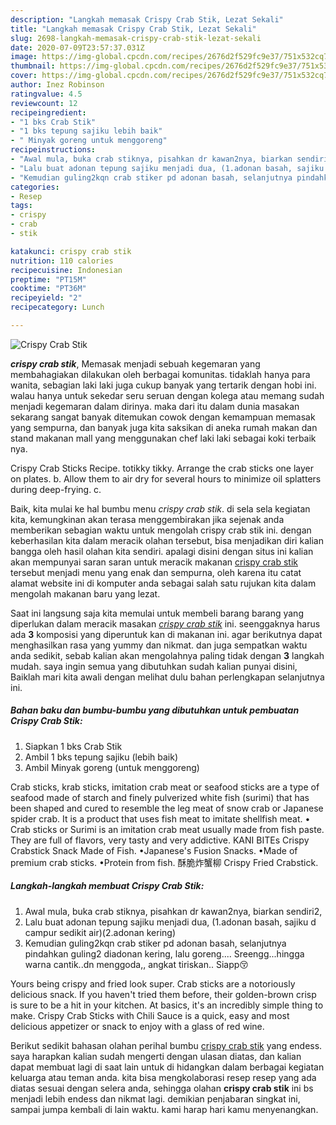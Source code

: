 ```yaml
---
description: "Langkah memasak Crispy Crab Stik, Lezat Sekali"
title: "Langkah memasak Crispy Crab Stik, Lezat Sekali"
slug: 2698-langkah-memasak-crispy-crab-stik-lezat-sekali
date: 2020-07-09T23:57:37.031Z
image: https://img-global.cpcdn.com/recipes/2676d2f529fc9e37/751x532cq70/crispy-crab-stik-foto-resep-utama.jpg
thumbnail: https://img-global.cpcdn.com/recipes/2676d2f529fc9e37/751x532cq70/crispy-crab-stik-foto-resep-utama.jpg
cover: https://img-global.cpcdn.com/recipes/2676d2f529fc9e37/751x532cq70/crispy-crab-stik-foto-resep-utama.jpg
author: Inez Robinson
ratingvalue: 4.5
reviewcount: 12
recipeingredient:
- "1 bks Crab Stik"
- "1 bks tepung sajiku lebih baik"
- " Minyak goreng untuk menggoreng"
recipeinstructions:
- "Awal mula, buka crab stiknya, pisahkan dr kawan2nya, biarkan sendiri2,"
- "Lalu buat adonan tepung sajiku menjadi dua, (1.adonan basah, sajiku d campur sedikit air)(2.adonan kering)"
- "Kemudian guling2kqn crab stiker pd adonan basah, selanjutnya pindahkan guling2 diadonan kering, lalu goreng.... Sreengg...hingga warna cantik..dn menggoda,, angkat tiriskan.. Siapp😚"
categories:
- Resep
tags:
- crispy
- crab
- stik

katakunci: crispy crab stik 
nutrition: 110 calories
recipecuisine: Indonesian
preptime: "PT15M"
cooktime: "PT36M"
recipeyield: "2"
recipecategory: Lunch

---
```



![Crispy Crab Stik](https://img-global.cpcdn.com/recipes/2676d2f529fc9e37/751x532cq70/crispy-crab-stik-foto-resep-utama.jpg)

<b><i>crispy crab stik</i></b>, Memasak menjadi sebuah kegemaran yang membahagiakan dilakukan oleh berbagai komunitas. tidaklah hanya para wanita, sebagian laki laki juga cukup banyak yang tertarik dengan hobi ini. walau hanya untuk sekedar seru seruan dengan kolega atau memang sudah menjadi kegemaran dalam dirinya. maka dari itu dalam dunia masakan sekarang sangat banyak ditemukan cowok dengan kemampuan memasak yang sempurna, dan banyak juga kita saksikan di aneka rumah makan dan stand makanan mall yang menggunakan chef laki laki sebagai koki terbaik nya.

Crispy Crab Sticks Recipe. totikky tikky. Arrange the crab sticks one layer on plates. b. Allow them to air dry for several hours to minimize oil splatters during deep-frying. c.

Baik, kita mulai ke hal bumbu menu <i>crispy crab stik</i>. di sela sela kegiatan kita, kemungkinan akan terasa menggembirakan jika sejenak anda memberikan sebagian waktu untuk mengolah crispy crab stik ini. dengan keberhasilan kita dalam meracik olahan tersebut, bisa menjadikan diri kalian bangga oleh hasil olahan kita sendiri. apalagi disini dengan situs ini kalian akan mempunyai saran saran untuk meracik makanan <u>crispy crab stik</u> tersebut menjadi menu yang enak dan sempurna, oleh karena itu catat alamat website ini di komputer anda sebagai salah satu rujukan kita dalam mengolah makanan baru yang lezat.


Saat ini langsung saja kita memulai untuk membeli barang barang yang diperlukan dalam meracik masakan <u><i>crispy crab stik</i></u> ini. seenggaknya harus ada <b>3</b> komposisi yang diperuntuk kan di makanan ini. agar berikutnya dapat menghasilkan rasa yang yummy dan nikmat. dan juga sempatkan waktu anda sedikit, sebab kalian akan mengolahnya paling tidak dengan <b>3</b> langkah mudah. saya ingin semua yang dibutuhkan sudah kalian punyai disini, Baiklah mari kita awali dengan melihat dulu bahan perlengkapan selanjutnya ini.

<!--inarticleads1-->

##### Bahan baku dan bumbu-bumbu yang dibutuhkan untuk pembuatan Crispy Crab Stik:

1. Siapkan 1 bks Crab Stik
1. Ambil 1 bks tepung sajiku (lebih baik)
1. Ambil  Minyak goreng (untuk menggoreng)


Crab sticks, krab sticks, imitation crab meat or seafood sticks are a type of seafood made of starch and finely pulverized white fish (surimi) that has been shaped and cured to resemble the leg meat of snow crab or Japanese spider crab. It is a product that uses fish meat to imitate shellfish meat. • Crab sticks or Surimi is an imitation crab meat usually made from fish paste. They are full of flavors, very tasty and very addictive. KANI BITEs Crispy Crabstick Snack Made of Fish. •Japanese&#39;s Fusion Snacks. •Made of premium crab sticks. •Protein from fish. 酥脆炸蟹柳 Crispy Fried Crabstick. 

<!--inarticleads2-->

##### Langkah-langkah membuat Crispy Crab Stik:

1. Awal mula, buka crab stiknya, pisahkan dr kawan2nya, biarkan sendiri2,
1. Lalu buat adonan tepung sajiku menjadi dua, (1.adonan basah, sajiku d campur sedikit air)(2.adonan kering)
1. Kemudian guling2kqn crab stiker pd adonan basah, selanjutnya pindahkan guling2 diadonan kering, lalu goreng.... Sreengg...hingga warna cantik..dn menggoda,, angkat tiriskan.. Siapp😚


Yours being crispy and fried look super. Crab sticks are a notoriously delicious snack. If you haven&#39;t tried them before, their golden-brown crisp is sure to be a hit in your kitchen. At basics, it&#39;s an incredibly simple thing to make. Crispy Crab Sticks with Chili Sauce is a quick, easy and most delicious appetizer or snack to enjoy with a glass of red wine. 

Berikut sedikit bahasan olahan perihal bumbu <u>crispy crab stik</u> yang endess. saya harapkan kalian sudah mengerti dengan ulasan diatas, dan kalian dapat membuat lagi di saat lain untuk di hidangkan dalam berbagai kegiatan keluarga atau teman anda. kita bisa mengkolaborasi resep resep yang ada diatas sesuai dengan selera anda, sehingga olahan <b>crispy crab stik</b> ini bs menjadi lebih endess dan nikmat lagi. demikian penjabaran singkat ini, sampai jumpa kembali di lain waktu. kami harap hari kamu menyenangkan.

